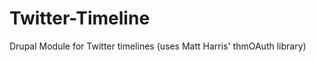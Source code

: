Twitter-Timeline
================

Drupal Module for Twitter timelines (uses Matt Harris' thmOAuth library)